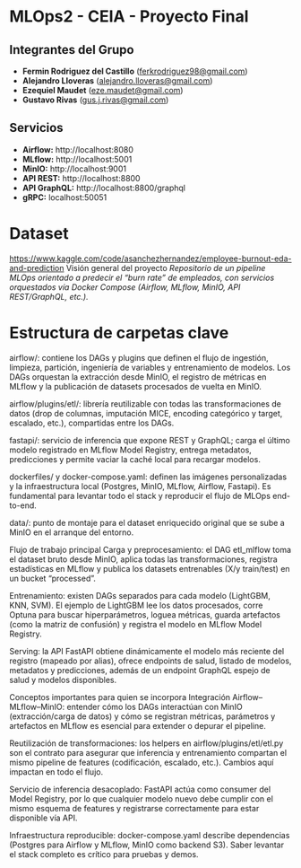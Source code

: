 # MLOps2 - CEIA - Proyecto Final

## Integrantes del Grupo

- **Fermin Rodriguez del Castillo** (<ferkrodriguez98@gmail.com>)
- **Alejandro Lloveras** (<alejandro.lloveras@gmail.com>)
- **Ezequiel Maudet** (<eze.maudet@gmail.com>)
- **Gustavo Rivas** (<gus.j.rivas@gmail.com>)

## Servicios

- **Airflow:** http://localhost:8080
- **MLflow:** http://localhost:5001  
- **MinIO:** http://localhost:9001
- **API REST:** http://localhost:8800
- **API GraphQL:** http://localhost:8800/graphql
- **gRPC:** localhost:50051

# Dataset
https://www.kaggle.com/code/asanchezhernandez/employee-burnout-eda-and-prediction
Visión general del proyecto
*Repositorio de un pipeline MLOps orientado a predecir el “burn rate” de empleados, con servicios orquestados vía Docker Compose (Airflow, MLflow, MinIO, API REST/GraphQL, etc.).*

# Estructura de carpetas clave
airflow/: contiene los DAGs y plugins que definen el flujo de ingestión, limpieza, partición, ingeniería de variables y entrenamiento de modelos. Los DAGs orquestan la extracción desde MinIO, el registro de métricas en MLflow y la publicación de datasets procesados de vuelta en MinIO.

airflow/plugins/etl/: librería reutilizable con todas las transformaciones de datos (drop de columnas, imputación MICE, encoding categórico y target, escalado, etc.), compartidas entre los DAGs.

fastapi/: servicio de inferencia que expone REST y GraphQL; carga el último modelo registrado en MLflow Model Registry, entrega metadatos, predicciones y permite vaciar la caché local para recargar modelos.

dockerfiles/ y docker-compose.yaml: definen las imágenes personalizadas y la infraestructura local (Postgres, MinIO, MLflow, Airflow, Fastapi). Es fundamental para levantar todo el stack y reproducir el flujo de MLOps end-to-end.

data/: punto de montaje para el dataset enriquecido original que se sube a MinIO en el arranque del entorno.

Flujo de trabajo principal
Carga y preprocesamiento: el DAG etl_mlflow toma el dataset bruto desde MinIO, aplica todas las transformaciones, registra estadísticas en MLflow y publica los datasets entrenables (X/y train/test) en un bucket “processed”.

Entrenamiento: existen DAGs separados para cada modelo (LightGBM, KNN, SVM). El ejemplo de LightGBM lee los datos procesados, corre Optuna para buscar hiperparámetros, loguea métricas, guarda artefactos (como la matriz de confusión) y registra el modelo en MLflow Model Registry.

Serving: la API FastAPI obtiene dinámicamente el modelo más reciente del registro (mapeado por alias), ofrece endpoints de salud, listado de modelos, metadatos y predicciones, además de un endpoint GraphQL espejo de salud y modelos disponibles.

Conceptos importantes para quien se incorpora
Integración Airflow–MLflow–MinIO: entender cómo los DAGs interactúan con MinIO (extracción/carga de datos) y cómo se registran métricas, parámetros y artefactos en MLflow es esencial para extender o depurar el pipeline.

Reutilización de transformaciones: los helpers en airflow/plugins/etl/etl.py son el contrato para asegurar que inferencia y entrenamiento compartan el mismo pipeline de features (codificación, escalado, etc.). Cambios aquí impactan en todo el flujo.

Servicio de inferencia desacoplado: FastAPI actúa como consumer del Model Registry, por lo que cualquier modelo nuevo debe cumplir con el mismo esquema de features y registrarse correctamente para estar disponible vía API.

Infraestructura reproducible: docker-compose.yaml describe dependencias (Postgres para Airflow y MLflow, MinIO como backend S3). Saber levantar el stack completo es crítico para pruebas y demos.


